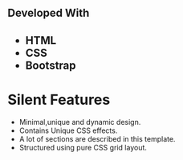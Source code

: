 <h2>Developed With<h2>
  <ul>
  <li>HTML</li>
  <li>CSS</li>
  <li>Bootstrap</li>
  </ul>
  <h1>Silent Features</h1>
  <ul>
  <li>Minimal,unique and dynamic design.</li>
  <li>Contains Unique CSS effects.</li>
  <li>A lot of sections are described in this template.</li>
  <li>Structured using pure CSS grid layout.</li>
  </ul>
